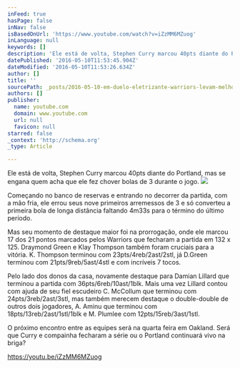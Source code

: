 ```yaml
---
inFeed: true
hasPage: false
inNav: false
isBasedOnUrl: 'https://www.youtube.com/watch?v=iZzMM6MZuog'
inLanguage: null
keywords: []
description: 'Ele está de volta, Stephen Curry marcou 40pts diante do Portland, mas se engana quem acha que ele fez chover bolas de 3 durante o jogo.'
datePublished: '2016-05-10T11:53:45.904Z'
dateModified: '2016-05-10T11:53:26.634Z'
author: []
title: ''
sourcePath: _posts/2016-05-10-em-duelo-eletrizante-warriors-levam-melhor-e-abrem-3-x-1.md
authors: []
publisher:
  name: youtube.com
  domain: www.youtube.com
  url: null
  favicon: null
starred: false
_context: 'http://schema.org'
_type: Article

---
```

Ele está de volta, Stephen Curry marcou 40pts diante do Portland, mas se engana quem acha que ele fez chover bolas de 3 durante o jogo.
![](https://the-grid-user-content.s3-us-west-2.amazonaws.com/4de73bee-4162-4082-8d3f-dff54f6ecc9b.png)

Começando no banco de reservas e entrando no decorrer da partida, com a mão fria, ele errou seus nove primeiros arremessos de 3 e só converteu a primeira bola de longa distância faltando 4m33s para o término do último período. 

Mas seu momento de destaque maior foi na prorrogação, onde ele marcou 17 dos 21 pontos marcados pelos Warriors que fecharam a partida em 132 x 125\. Draymond Green e Klay Thompson também foram cruciais para a vitória. K. Thompson terminou com 23pts/4reb/2ast/2stl, já D.Green terminou com 21pts/9reb/5ast/4stl e com incríveis 7 tocos. 

Pelo lado dos donos da casa, novamente destaque para Damian Lillard que terminou a partida com 36pts/6reb/10ast/1blk. Mais uma vez Lillard contou com ajuda de seu fiel escudeiro C. McCollum que terminou com 24pts/3reb/2ast/3stl, mas também merecem destaque o double-double de outros dois jogadores, A. Aminu que terminou com 18pts/13reb/2ast/1stl/1blk e M. Plumlee com 12pts/15reb/3ast/1stl. 

O próximo encontro entre as equipes será na quarta feira em Oakland. Será que Curry e compainha fecharam a série ou o Portland continuará vivo na briga?

https://youtu.be/iZzMM6MZuog